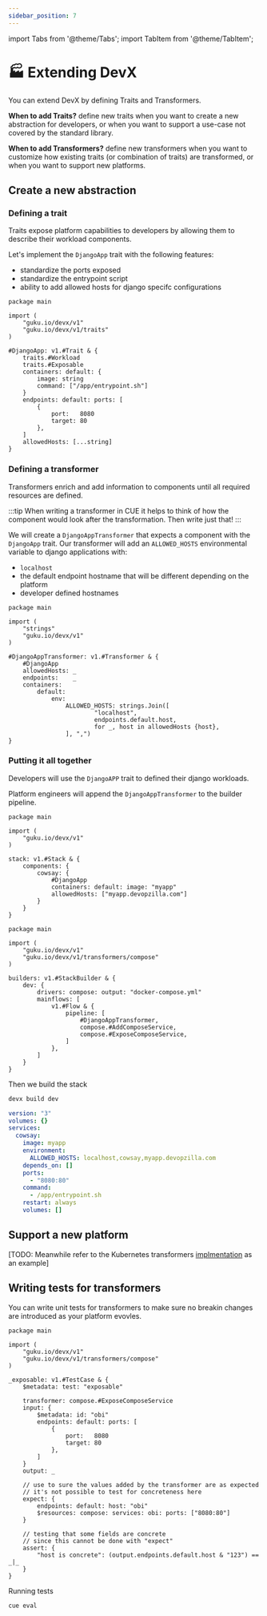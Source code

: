```yaml
---
sidebar_position: 7
---
```


import Tabs from '@theme/Tabs';
import TabItem from '@theme/TabItem';

# 🏭 Extending DevX

You can extend DevX by defining Traits and Transformers.

**When to add Traits?**
define new traits when you want to create a new abstraction for developers, or when you want to support a use-case not covered by the standard library.

**When to add Transformers?**
define new transformers when you want to customize how existing traits (or combination of traits) are transformed, or when you want to support new platforms.


## Create a new abstraction
### Defining a trait

Traits expose platform capabilities to developers by allowing them to describe their workload components.

Let's implement the `DjangoApp` trait with the following features:
+ standardize the ports exposed
+ standardize the entrypoint script
+ ability to add allowed hosts for django specifc configurations
```cue title="traits.cue"
package main

import (
	"guku.io/devx/v1"
	"guku.io/devx/v1/traits"
)

#DjangoApp: v1.#Trait & {
	traits.#Workload
	traits.#Exposable
	containers: default: {
		image: string
		command: ["/app/entrypoint.sh"]
	}
	endpoints: default: ports: [
		{
			port:   8080
			target: 80
		},
	]
	allowedHosts: [...string]
}
```

### Defining a transformer

Transformers enrich and add information to components until all required resources are defined.

:::tip
When writing a transformer in CUE it helps to think of how the component would look after the transformation. Then write just that!
:::

We will create a `DjangoAppTransformer` that expects a component with the `DjangoApp` trait. Our transformer will add an `ALLOWED_HOSTS` environmental variable to django applications with:
+ `localhost`
+ the default endpoint hostname that will be different depending on the platform
+ developer defined hostnames
```cue title="transformers.cue"
package main

import (
	"strings"
	"guku.io/devx/v1"
)

#DjangoAppTransformer: v1.#Transformer & {
	#DjangoApp
	allowedHosts: _
	endpoints:    _
	containers:
		default:
			env:
				ALLOWED_HOSTS: strings.Join([
						"localhost",
						endpoints.default.host,
						for _, host in allowedHosts {host},
				], ",")
}
```

### Putting it all together

Developers will use the `DjangoAPP` trait to defined their django workloads.

Platform engineers will append the `DjangoAppTransformer` to the builder pipeline.

<Tabs>
<TabItem value="stack.cue" label="stack.cue" default>

```cue title="stack.cue"
package main

import (
	"guku.io/devx/v1"
)

stack: v1.#Stack & {
	components: {
		cowsay: {
			#DjangoApp
			containers: default: image: "myapp"
			allowedHosts: ["myapp.devopzilla.com"]
		}
	}
}
```

</TabItem>

<TabItem value="builder.cue" label="builder.cue" default>

```cue title="builder.cue"
package main

import (
	"guku.io/devx/v1"
	"guku.io/devx/v1/transformers/compose"
)

builders: v1.#StackBuilder & {
	dev: {
		drivers: compose: output: "docker-compose.yml"
		mainflows: [
			v1.#Flow & {
				pipeline: [
					#DjangoAppTransformer,
					compose.#AddComposeService,
					compose.#ExposeComposeService,
				]
			},
		]
	}
}
```

</TabItem>
</Tabs>

Then we build the stack

```bash
devx build dev
```

```yaml title="docker-compose.yml"
version: "3"
volumes: {}
services:
  cowsay:
    image: myapp
    environment:
      ALLOWED_HOSTS: localhost,cowsay,myapp.devopzilla.com
    depends_on: []
    ports:
      - "8080:80"
    command:
      - /app/entrypoint.sh
    restart: always
    volumes: []
```

## Support a new platform

[TODO: Meanwhile refer to the Kubernetes transformers [implmentation](https://github.com/devopzilla/guku-devx/blob/main/pkg/guku.io/devx/v1/transformers/kubernetes/transformers.cue) as an example]


## Writing tests for transformers

You can write unit tests for transformers to make sure no breakin changes are introduced as your platform evovles.

```cue
package main

import (
	"guku.io/devx/v1"
	"guku.io/devx/v1/transformers/compose"
)

_exposable: v1.#TestCase & {
	$metadata: test: "exposable"

	transformer: compose.#ExposeComposeService
	input: {
		$metadata: id: "obi"
		endpoints: default: ports: [
			{
				port:   8080
				target: 80
			},
		]
	}
	output: _

    // use to sure the values added by the transformer are as expected
    // it's not possible to test for concreteness here
	expect: {
		endpoints: default: host: "obi"
		$resources: compose: services: obi: ports: ["8080:80"]
	}

    // testing that some fields are concrete 
    // since this cannot be done with "expect"
	assert: {
		"host is concrete": (output.endpoints.default.host & "123") == _|_
	}
}
```

Running tests

```bash
cue eval
```
